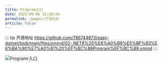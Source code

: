 ```yaml
---
title: Program入口
date: 2023-09-06 15:29:54
permalink: /pages/372b2d/
article: false
---
```


::: tip 开源地址
https://github.com/786744873/easy-dotnet/blob/main/files/xmind/02-.NET8%20%E6%A0%B8%E5%BF%83%E6%BA%90%E7%A0%81%20%EF%BC%88Program%EF%BC%89.xmind
:::

<img src="/img/map/02-Program.png" alt="Programr入口"></img>